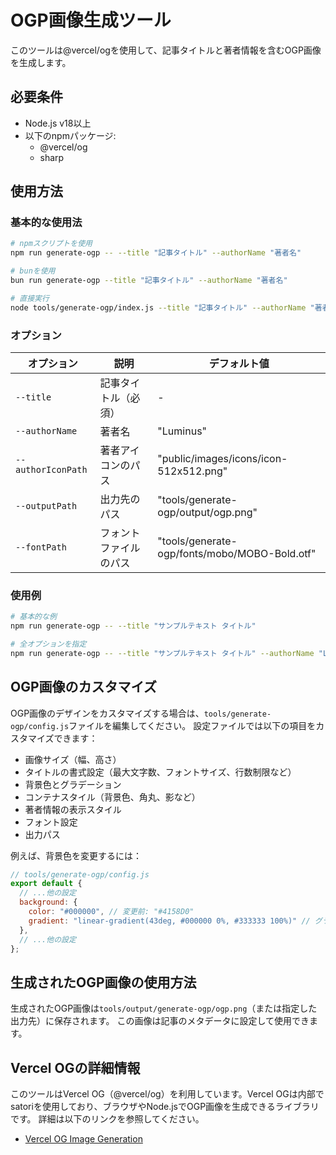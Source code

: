 # OGP画像生成ツール

このツールは@vercel/ogを使用して、記事タイトルと著者情報を含むOGP画像を生成します。

## 必要条件

- Node.js v18以上
- 以下のnpmパッケージ:
  - @vercel/og
  - sharp

## 使用方法

### 基本的な使用法

```bash
# npmスクリプトを使用
npm run generate-ogp -- --title "記事タイトル" --authorName "著者名"

# bunを使用
bun run generate-ogp --title "記事タイトル" --authorName "著者名"

# 直接実行
node tools/generate-ogp/index.js --title "記事タイトル" --authorName "著者名"
```

### オプション

| オプション | 説明 | デフォルト値 |
|----------|------|------------|
| `--title` | 記事タイトル（必須） | - |
| `--authorName` | 著者名 | "Luminus" |
| `--authorIconPath` | 著者アイコンのパス | "public/images/icons/icon-512x512.png" |
| `--outputPath` | 出力先のパス | "tools/generate-ogp/output/ogp.png" |
| `--fontPath` | フォントファイルのパス | "tools/generate-ogp/fonts/mobo/MOBO-Bold.otf" |

### 使用例

```bash
# 基本的な例
npm run generate-ogp -- --title "サンプルテキスト タイトル"

# 全オプションを指定
npm run generate-ogp -- --title "サンプルテキスト タイトル" --authorName "Luminus" --authorIconPath "./public/images/author.jpg" --outputPath "./tools/output/article-1.png" --fontPath "./tools/generate-ogp/fonts/custom-font.ttf"
```

## OGP画像のカスタマイズ

OGP画像のデザインをカスタマイズする場合は、`tools/generate-ogp/config.js`ファイルを編集してください。
設定ファイルでは以下の項目をカスタマイズできます：

- 画像サイズ（幅、高さ）
- タイトルの書式設定（最大文字数、フォントサイズ、行数制限など）
- 背景色とグラデーション
- コンテナスタイル（背景色、角丸、影など）
- 著者情報の表示スタイル
- フォント設定
- 出力パス

例えば、背景色を変更するには：

```javascript
// tools/generate-ogp/config.js
export default {
  // ...他の設定
  background: {
    color: "#000000", // 変更前: "#4158D0"
    gradient: "linear-gradient(43deg, #000000 0%, #333333 100%)" // グラデーションを変更
  },
  // ...他の設定
};
```

## 生成されたOGP画像の使用方法

生成されたOGP画像は`tools/output/generate-ogp/ogp.png`（または指定した出力先）に保存されます。
この画像は記事のメタデータに設定して使用できます。

## Vercel OGの詳細情報

このツールはVercel OG（@vercel/og）を利用しています。Vercel OGは内部でsatoriを使用しており、ブラウザやNode.jsでOGP画像を生成できるライブラリです。
詳細は以下のリンクを参照してください。

- [Vercel OG Image Generation](https://vercel.com/docs/concepts/functions/edge-functions/og-image-generation) 